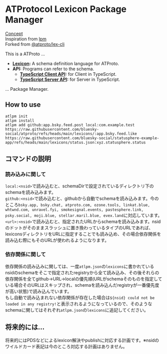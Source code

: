 # ATProtocol Lexicon Package Manager
[Concept](https://bsky.app/profile/raitako.com/post/3lgfzq3fgk22w)<br>
Inspiration from [lpm](https://github.com/tom-sherman/lpm)<br>
Forked from [@atproto/lex-cli](https://github.com/bluesky-social/atproto/blob/main/packages/lex-cli)

This is a ATProto ...

- **[Lexicon](https://atproto.com/specs/lexicon):** A schema definition language for ATProto.
- **API:** Programs can refer to the schema.
  - **[TypeScript Client API](https://github.com/bluesky-social/atproto/blob/main/packages/lex-cli):** for Client in TypeScript.
  - **[TypeScript Server API](https://github.com/bluesky-social/atproto/blob/main/packages/lex-cli):** for Server in TypeScript.

... Package Manager.

## How to use
`atlpm init`<br>
`atlpm install`<br>
`atlpm add github:app.bsky.feed.post local:com.example.test https://raw.githubusercontent.com/bluesky-social/atproto/refs/heads/main/lexicons/:app.bsky.feed.like https://raw.githubusercontent.com/bluesky-social/statusphere-example-app/refs/heads/main/lexicons/status.json:xyz.statusphere.status`

## コマンドの説明
### 読み込みに関して
`local:<nsid>`で読み込むと、schemaDirで設定されているディレクトリ下のschemaを読み込みます。<br>
`github:<nsid>`で読み込むと、githubから自動でschemaを読み込みます。今のところ`bsky.app, bsky.chat, atproto.com, ozone.tools, linkat.blue, whtwnd.com, unravel.fyi, smokesignal.events, pastesphere.link, psky.social, moji.blue, stellar.maril.blue, evex.land`に対応しています。<br>
`<url>:<nsid>`で読み込むと、指定されたURLからschemaを読み込みます。nsidのドットがそのままスラッシュに置き換わっているタイプのURLであれば、lexiconsディレクトリをURLに指定することでも読み込め、その場合依存関係を読み込む際にもそのURLが使われるようになります。

### 依存関係に関して
依存関係の読み込みに関しては、一度`atlpm.json`の`lexicons`に書かれているnsidのschemaをそこで指定されたregistryから全て読み込み、その後それらの依存関係を全てgithub->URL->localの優先順(URLがschemaそのものを指定している場合そのURLはスキップされ、schemaを読み込んだregistryが一番優先度が高い状態)で読み込んでいます。<br>
もし自動で読み込まれない依存関係が存在した場合は`${nsid} could not be loaded in any registry!`と表示されるようになっているので、そのようなschemaに関してはそれぞれ`atlpm.json`の`lexicons`に追記してください。

## 将来的には...
将来的にはPDSなどによるlexicon解決やpublishに対応する計画です。※nsidのワイルドカード表記は今のところ対応する計画はありません。
